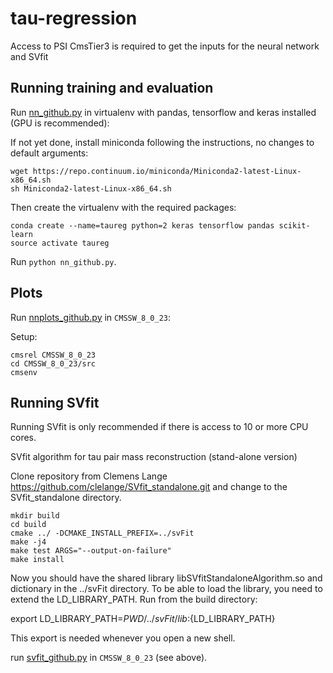 # tau-regression


Access to PSI CmsTier3 is required to get the inputs for the neural network and SVfit

## Running training and evaluation

Run [nn_github.py](nn_github.py) in virtualenv with pandas, tensorflow and keras installed (GPU is recommended):

If not yet done, install miniconda following the instructions, no changes to default arguments:

```shell
wget https://repo.continuum.io/miniconda/Miniconda2-latest-Linux-x86_64.sh
sh Miniconda2-latest-Linux-x86_64.sh
```

Then create the virtualenv with the required packages:

```shell
conda create --name=taureg python=2 keras tensorflow pandas scikit-learn
source activate taureg
```

Run `python nn_github.py`.

## Plots

Run [nnplots_github.py](nnplots_github.py) in `CMSSW_8_0_23`:

Setup:

```shell
cmsrel CMSSW_8_0_23
cd CMSSW_8_0_23/src
cmsenv
```

## Running SVfit

Running SVfit is only recommended if there is access to 10 or more CPU cores.

SVfit algorithm for tau pair mass reconstruction (stand-alone version)


Clone repository from Clemens Lange https://github.com/clelange/SVfit_standalone.git and change to the SVfit_standalone directory.

```shell
mkdir build
cd build
cmake ../ -DCMAKE_INSTALL_PREFIX=../svFit
make -j4
make test ARGS="--output-on-failure"
make install
```
Now you should have the shared library libSVfitStandaloneAlgorithm.so and dictionary in the ../svFit directory. To be able to load the library, you need to extend the LD_LIBRARY_PATH. Run from the build directory:

export LD_LIBRARY_PATH=${PWD}/../svFit/lib:${LD_LIBRARY_PATH}

This export is needed whenever you open a new shell.

run [svfit_github.py](svfit_github.py) in `CMSSW_8_0_23` (see above).
